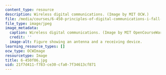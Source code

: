 ```yaml
---
content_type: resource
description: Wireless digital communications. (Image by MIT OCW.)
file: /media/courses/6-450-principles-of-digital-communications-i-fall-2006/21f7d411f783ce30cfa07f34613cf871_6-450f06.jpg
file_type: image/jpeg
image_metadata:
  caption: Wireless digital communications. (Image by MIT OpenCourseWare.)
  credit: ''
  image-alt: Figure showing an antenna and a receiving device.
learning_resource_types: []
ocw_type: OCWImage
resourcetype: Image
title: 6-450f06.jpg
uid: 21f7d411-f783-ce30-cfa0-7f34613cf871
---
```

